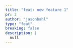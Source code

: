 ```yaml
---
title: "feat: new feature 1"
pr: 2
author: "jasonbahl"
type: "feat"
breaking: false
description: |
  null
---
```

